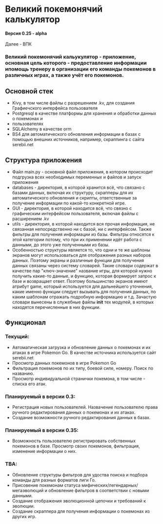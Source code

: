 # Великий покемонячий калькулятор

#### Версия 0.25 - alpha

Далее - ВПК

### Великий покемонячий кальукулятор - приложение, основная цель которого - предоставление информации ипомощь тренеру в организации его команды покемонов в различных играх, а также учёт его покемонов.

## Основной стек 
- Kivy, в том числе файлы с разрешением .kv, для создания Графиечского интерфейса пользователя
- Postgresql в качестве платформы для хранения и обработки данных о покемонах и
- пользователях
- SQLAlchemy в качестве orm
- BS4 для автоматического обновления информации в базах с помощью внешних источников, 
например, скраппинга с сайта serebii.net


## Структура приложения

- Файл main.py - основной файл приложения, в котором происходит подгрузка всех 
необходимых переменных и файлов и запуск приложения
- databases - директория, в которой хранится всё, что связано с базами данных, включая
их структуру, скрапперы для их автоматического обновления и скрипты, ответственные 
за получение информации по какой-то конкретной игре.
- GUI - директория, в которой находится всё, что связно с графическим интерфейсом 
пользователя, включая файлы с расширением .kv
- utils - директория, в которой находится вся прочая информация, не связанная непосредственно
ни с базой, ни с интерфейсом. Также фильтры для получения информации из базы. Фильтры 
относятся к этой категории потому, что при их применении идёт работа с данными, до этого
уже полученными из базы.
- Особенностью структуры является то, что одни и те же шаблоны экранов могут 
использоваться для отображения разных наборов данных. Поэтому экраны и различные 
функции для получения данных связаны через систему словарей. Такие словари содержат в 
качестве пар "ключ-значение" название игры, для которой нужно получить какие-то данные,
и функцию, которая формирует запрос к базе и возвращает ответ. Поэтому большинство экранов
имеют атрибут game, который используется для дальнейшего уточнения, какие именно функции 
следует вызывать для получения данных, по каким шаблонам отражать подробную информацию
и т.д. Зачастую словари вынесены в служебные файлы __init__ тех модулей, в которых 
находятся перечисленные в них функции. 


## Функционал

### Текущий:
 - Автоматическая загрузка и обновление данных о покемонах и их атаках в игре Pokemon Go. В качестве источника используется сайт serebii.net
 - Просмотр данных покемонов в игре Pokemon Go
 - Фильтрация покемонов по их типу, боевой силе, номеру. Поиск по названию.
 - Просмотр индивидуальной странички покемона, в том числе - списка его атак.


### Планируемый в версии 0.3:
- Регистрация новых пользователей. Назвачение пользователю права ручного редактирования 
данных о покемонах и их атаках.
- Создание возможности ручного редактирования данных в базах.

### Планируемый в версии 0.35:
- Возможность пользователю регистрировать собственных покемонов в базе. Просмотр 
своих покемонов, фильтрация, изменение информации о них.

### TBA:
- Обновление структуры фильтров для удоства поиска и подбора команды для разных форматов 
лиги Го. 
- Присовение покемонам статуса мифических/легендарных/мегаэволюций и обновление фильтров
в соответствии с новыми данными.
- Создание отображения эволюционной цепочки и требований к эволюции.
- Создание скраппера для получения информации о покемонах из других игр.
